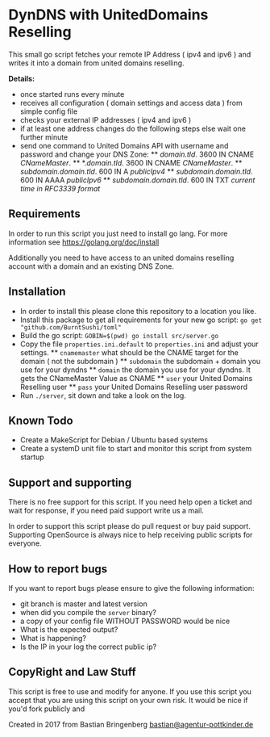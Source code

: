 DynDNS with UnitedDomains Reselling
===

This small go script fetches your remote IP Address ( ipv4 and ipv6 ) and writes it into a domain from united domains reselling.

**Details:**


* once started runs every minute
* receives all configuration ( domain settings and access data ) from simple config file
* checks your external IP addresses ( ipv4 and ipv6 )
* if at least one address changes do the following steps else wait one further minute
* send one command to United Domains API with username and password and change your DNS Zone:
** *domain.tld*. 3600 IN CNAME *CNameMaster*.
** \*.*domain.tld*. 3600 IN CNAME *CNameMaster*.
** *subdomain.domain.tld*. 600 IN A *publicIpv4*
** *subdomain.domain.tld*. 600 IN AAAA *publicIpv6*
** *subdomain.domain.tld*. 600 IN TXT *current time in RFC3339 format*

Requirements
---

In order to run this script you just need to install go lang. For more information see https://golang.org/doc/install 

Additionally you need to have access to an united domains reselling account with a domain and an existing DNS Zone.

Installation
---

* In order to install this please clone this repository to a location you like.
* Install this package to get all requirements for your new go script: ```go get "github.com/BurntSushi/toml"```
* Build the go script: ```GOBIN=$(pwd) go install src/server.go```
* Copy the file ```properties.ini.default``` to ```properties.ini``` and adjust your settings.
** ```cnamemaster``` what should be the CNAME target for the domain ( not the subdomain )
** ```subdomain``` the subdomain + domain you use for your dyndns
** ```domain``` the domain you use for your dyndns. It gets the CNameMaster Value as CNAME
** ```user``` your United Domains Reselling user
** ```pass``` your United Domains Reselling user password
* Run ```./server```, sit down and take a look on the log.

Known Todo
---

* Create a MakeScript for Debian / Ubuntu based systems
* Create a systemD unit file to start and monitor this script from system startup

Support and supporting
---

There is no free support for this script. If you need help open a ticket and wait for response, if you need paid support write us a mail.

In order to support this script please do pull request or buy paid support.
Supporting OpenSource is always nice to help receiving public scripts for everyone.

How to report bugs
---

If you want to report bugs please ensure to give the following information:

* git branch is master and latest version
* when did you compile the ```server``` binary?
* a copy of your config file WITHOUT PASSWORD would be nice
* What is the expected output?
* What is happening?
* Is the IP in your log the correct public ip?

CopyRight and Law Stuff
---

This script is free to use and modify for anyone. If you use this script you accept that you are using this script on your own risk. It would be nice if you'd fork publicly and 

Created in 2017 from Bastian Bringenberg <bastian@agentur-pottkinder.de>